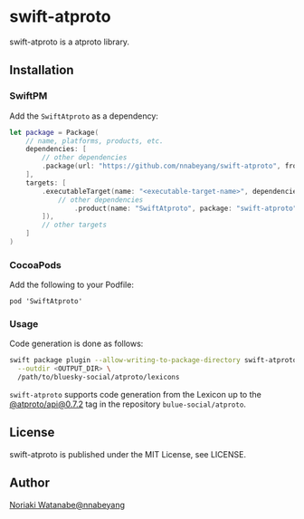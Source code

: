 # swift-atproto

swift-atproto is a atproto library.

## Installation

### SwiftPM

Add the `SwiftAtproto` as a dependency:

```swift
let package = Package(
    // name, platforms, products, etc.
    dependencies: [
        // other dependencies
        .package(url: "https://github.com/nnabeyang/swift-atproto", from: "0.4.2"),
    ],
    targets: [
        .executableTarget(name: "<executable-target-name>", dependencies: [
            // other dependencies
                .product(name: "SwiftAtproto", package: "swift-atproto"),
        ]),
        // other targets
    ]
)
```

### CocoaPods

Add the following to your Podfile:

```terminal
pod 'SwiftAtproto'
```

### Usage

Code generation is done as follows:
```bash
swift package plugin --allow-writing-to-package-directory swift-atproto \
  --outdir <OUTPUT_DIR> \
  /path/to/bluesky-social/atproto/lexicons
```

`swift-atproto` supports code generation from the Lexicon up to the [@atproto/api@0.7.2](https://github.com/bluesky-social/atproto/pull/1946) tag in the repository `bulue-social/atproto`.

## License

swift-atproto is published under the MIT License, see LICENSE.

## Author
[Noriaki Watanabe@nnabeyang](https://bsky.app/profile/nnabeyang.bsky.social)
